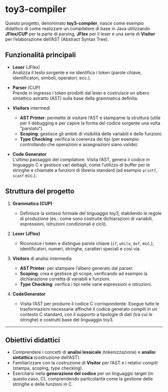 # toy3-compiler

Questo progetto, denominato **toy3-compiler**, nasce come esempio didattico di come realizzare un compilatore di base in Java utilizzando **JFlex/CUP** per la parte di parsing, **JFlex** per il lexer e una serie di **Visitor** per l’elaborazione dell’AST (Abstract Syntax Tree).

## Funzionalità principali

- **Lexer** (JFlex)  
  Analizza il testo sorgente e ne identifica i token (parole chiave, identificatori, simboli, operatori, ecc.).

- **Parser** (CUP)  
  Prende in ingresso i token prodotti dal lexer e costruisce un albero sintattico astratto (AST) sulla base della grammatica definita.

- **Visitors** intermedi  
  - **AST Printer**: permette di visitare l’AST e stamparne la struttura (utile per il debugging e per capire la forma del codice sorgente una volta “parslato”).  
  - **Scoping**: gestisce gli ambiti di visibilità delle variabili e delle funzioni.  
  - **Type Checking**: verifica la coerenza dei tipi (per esempio controllando che operazioni e assegnazioni siano valide).

- **Code Generator**  
  L’ultimo passaggio del compilatore. Visita l’AST, genera il codice in linguaggio C e gestisce vari dettagli, come l’utilizzo di buffer per le stringhe e chiamate a funzioni di libreria standard (ad esempio `printf`, `scanf` ecc.).

## Struttura del progetto

1. **Grammatica (CUP)**  
   - Definisce la sintassi formale del linguaggio toy3, stabilendo le regole di produzione (es.: come sono costruite dichiarazioni di variabili, espressioni, istruzioni condizionali e cicli).

2. **Lexer (JFlex)**  
   - Riconosce i token e distingue parole chiave (`if`, `while`, `def`, ecc.), identificatori, numeri, stringhe, caratteri speciali e così via.

3. **Visitors** di analisi intermedia  
   - **AST Printer**: per stampare l’albero generato dal parser.  
   - **Scoping**: crea e gestisce gli scope, verificando ad esempio la dichiarazione corretta di variabili e funzioni.  
   - **Type Checking**: verifica i tipi nelle varie espressioni e istruzioni.

4. **CodeGenerator**  
   - Visita l’AST per produrre il codice C corrispondente. Esegue tutte le trasformazioni necessarie affinché il codice generato compili in un contesto C standard, con il supporto a tipologie di dati (tra cui le stringhe) e costrutti base del linguaggio toy3.

---

## Obiettivi didattici

- Comprendere i concetti di **analisi lessicale** (tokenizzazione) e **analisi sintattica** (costruzione dell’AST).
- Familiarizzare con la costruzione di **Visitor** per l’AST e i relativi compiti (stampa, scoping, type checking).
- Esercitarsi nella **generazione del codice** per un linguaggio target (in questo caso, C), comprendendo particolarità come la gestione delle stringhe e delle funzioni in C.
